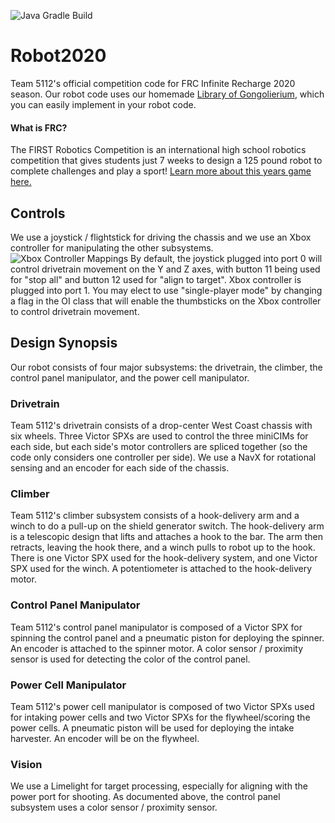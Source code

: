 ![Java Gradle Build](https://github.com/Gongoliers/Robot2020/workflows/Java%20Gradle%20Build/badge.svg)
# Robot2020
 Team 5112's official competition code for FRC Infinite Recharge 2020 season.
 Our robot code uses our homemade [Library of Gongolierium](https://github.com/Gongoliers/Library-of-Gongolierium), which you can easily implement in your robot code.
 
 #### What is FRC?
 The FIRST Robotics Competition is an international high school robotics competition that gives students just 7 weeks to design a 125 pound robot to complete challenges and play a sport!  [Learn more about this years game here.](https://www.youtube.com/watch?v=gmiYWTmFRVE)

## Controls
We use a joystick / flightstick for driving the chassis and we use an Xbox controller for manipulating the other subsystems.
![Xbox Controller Mappings](https://github.com/Gongoliers/Robot2020/raw/master/XboxController.png "Xbox Controller Mappings")
By default, the joystick plugged into port 0 will control drivetrain movement on the Y and Z axes, with button 11 being used for "stop all" and button 12 used for "align to target".  Xbox controller is plugged into port 1.  You may elect to use "single-player mode" by changing a flag in the OI class that will enable the thumbsticks on the Xbox controller to control drivetrain movement.

## Design Synopsis
Our robot consists of four major subsystems: the drivetrain, the climber, the control panel manipulator, and the power cell manipulator.

### Drivetrain
Team 5112's drivetrain consists of a drop-center West Coast chassis with six wheels.  Three Victor SPXs are used to control the three miniCIMs for each side, but each side's motor controllers are spliced together (so the code only considers one controller per side).  We use a NavX for rotational sensing and an encoder for each side of the chassis.

### Climber
Team 5112's climber subsystem consists of a hook-delivery arm and a winch to do a pull-up on the shield generator switch.  The hook-delivery arm is a telescopic design that lifts and attaches a hook to the bar.  The arm then retracts, leaving the hook there, and a winch pulls to robot up to the hook.  There is one Victor SPX used for the hook-delivery system, and one Victor SPX used for the winch.  A potentiometer is attached to the hook-delivery motor.

### Control Panel Manipulator
Team 5112's control panel manipulator is composed of a Victor SPX for spinning the control panel and a pneumatic piston for deploying the spinner.  An encoder is attached to the spinner motor.  A color sensor / proximity sensor is used for detecting the color of the control panel.

### Power Cell Manipulator
Team 5112's power cell manipulator is composed of two Victor SPXs used for intaking power cells and two Victor SPXs for the flywheel/scoring the power cells.  A pneumatic piston will be used for deploying the intake harvester.  An encoder will be on the flywheel.

### Vision
We use a Limelight for target processing, especially for aligning with the power port for shooting.  As documented above, the control panel subsystem uses a color sensor / proximity sensor.
